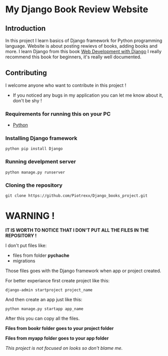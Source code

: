 # My Django Book Review Website

## Introduction

In this project I learn basics of Django framework for Python programming language.
Website is about posting rewievs of books, adding books and more. 
I learn Django from this book [Web Development with Django](https://www.amazon.com/Web-Development-Django-applications-Python-based/dp/1839212500)
I really recommend this book for beginners, it's really well documented.

## Contributing

I welcome anyone who want to contribute in this project !
- If you noticed any bugs in my application you can let me know about it, don't be shy !


### Requirements for running this on your PC 

- [Python](https://www.python.org/downloads/)

### Installing Django framework 

```shell
python pip install Django
```
### Running develpment server

```shell
python manage.py runserver
```
### Cloning the repository

```shell
git clone https://github.com/Piotrexx/Django_books_project.git
```

# WARNING !

**IT IS WORTH TO NOTICE THAT I DON'T PUT ALL THE FILES IN THE REPOSITORY !**

I don't put files like: 
 - files from folder __pychache__
 - migrations

 
Those files goes with the Django framework when app or project created.

For better experiance first create project like this:

```shell
django-admin startproject project_name
```

And then create an app just like this:

```shell
python manage.py startapp app_name
```

After this you can copy all the files.

**Files from bookr folder goes to your project folder**

**Files from myapp folder goes to your app folder**




*This project is not focused on looks so don't blame me.*